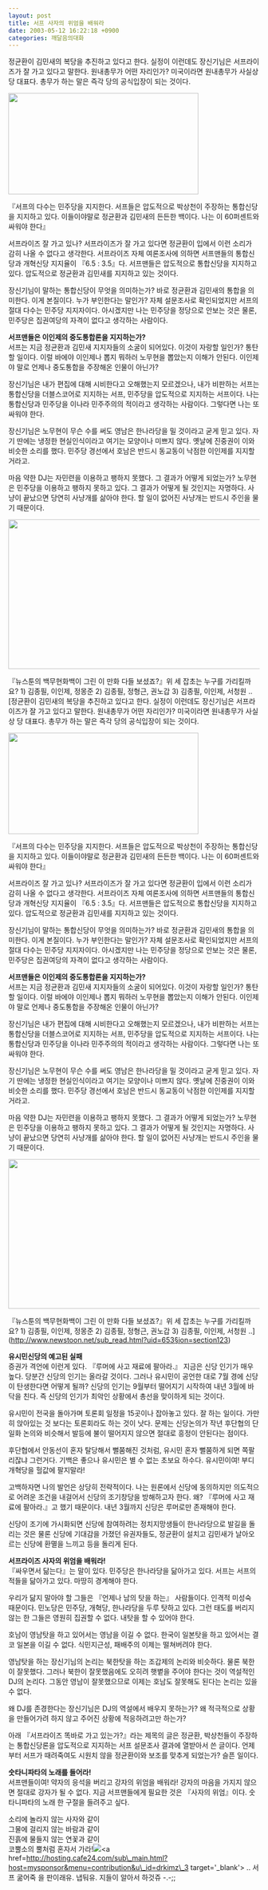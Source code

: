 ```yaml
---
layout: post
title: 서프 사자의 위엄을 배워라
date: 2003-05-12 16:22:18 +0900
categories: 깨달음의대화
---
```

정균환이 김민새의 복당을 추진하고 있다고 한다. 실정이 이런데도 장신기님은 서프라이즈가 잘 가고 있다고 말한다. 원내총무가 어떤 자리인가? 미국이라면 원내총무가 사실상 당 대표다. 총무가 하는 말은 즉각 당의 공식입장이 되는 것이다. 

<img src="http://drkimz.com/technote/board/private/upimg/1052717040.JPG" width="381" height="203" border="0" />

『서프의 다수는 민주당을 지지한다. 서프들은 압도적으로 박상천이 주장하는 통합신당을 지지하고 있다. 이들이야말로 정균환과 김민새의 든든한 백이다. 나는 이 60퍼센트와 싸워야 한다』

서프라이즈 잘 가고 있나? 서프라이즈가 잘 가고 있다면 정균환이 입에서 이런 소리가 감히 나올 수 없다고 생각한다. 서프라이즈 자체 여론조사에 의하면 서프맨들의 통합신당과 개혁신당 지지율이 『6.5 : 3.5』다. 서프맨들은 압도적으로 통합신당을 지지하고 있다. 압도적으로 정균환과 김민새를 지지하고 있는 것이다. 

장신기님이 말하는 통합신당이 무엇을 의미하는가? 바로 정균환과 김민새의 통합을 의미한다. 이게 본질이다. 누가 부인한다는 말인가? 자체 설문조사로 확인되었지만 서프의 절대 다수는 민주당 지지자이다. 아시겠지만 나는 민주당을 정당으로 안보는 것은 물론, 민주당은 집권여당의 자격이 없다고 생각하는 사람이다. 

**서프맨들은 이인제의 중도통합론을 지지하는가?**  
서프는 지금 정균환과 김민새 지지자들의 소굴이 되어있다. 이것이 자랑할 일인가? 통탄할 일이다. 이럴 바에야 이인제나 뽑지 뭐하러 노무현을 뽑았는지 이해가 안된다. 이인제야 말로 언제나 중도통합을 주장해온 인물이 아닌가?

장신기님은 내가 편집에 대해 시비한다고 오해했는지 모르겠으나, 내가 비판하는 서프는 통합신당을 더블스코어로 지지하는 서프, 민주당을 압도적으로 지지하는 서프이다. 나는 통합신당과 민주당을 이나라 민주주의의 적이라고 생각하는 사람이다. 그렇다면 나는 또 싸워야 한다. 

장신기님은 노무현이 무슨 수를 써도 영남은 한나라당을 밀 것이라고 굳게 믿고 있다. 자기 딴에는 냉정한 현실인식이라고 여기는 모양이나 미쁘지 않다. 옛날에 진중권이 이와 비슷한 소리를 했다. 민주당 경선에서 호남은 반드시 동교동이 낙점한 이인제를 지지할 거라고. 

마음 약한 DJ는 자민련을 이용하고 팽하지 못했다. 그 결과가 어떻게 되었는가? 노무현은 민주당을 이용하고 팽하지 못하고 있다. 그 결과가 어떻게 될 것인지는 자명하다. 사냥이 끝났으면 당연히 사냥개를 삶아야 한다. 할 일이 없어진 사냥개는 반드시 주인을 물기 때문이다.

<img src="http://drkimz.com/technote/board/private/upimg/1052714284.JPG" width="510" height="300" border="0" />

『뉴스툰의 백무현화백이 그린 이 만화 다들 보셨죠?』위 세 잡초는 누구를 가리킬까요? 1) 김종필, 이인제, 정몽준 2) 김종필, 정형근, 권노갑 3) 김종필, 이인제, 서청원 ..[정균환이 김민새의 복당을 추진하고 있다고 한다. 실정이 이런데도 장신기님은 서프라이즈가 잘 가고 있다고 말한다. 원내총무가 어떤 자리인가? 미국이라면 원내총무가 사실상 당 대표다. 총무가 하는 말은 즉각 당의 공식입장이 되는 것이다. 

<img src="http://drkimz.com/technote/board/private/upimg/1052717040.JPG" width="381" height="203" border="0" />

『서프의 다수는 민주당을 지지한다. 서프들은 압도적으로 박상천이 주장하는 통합신당을 지지하고 있다. 이들이야말로 정균환과 김민새의 든든한 백이다. 나는 이 60퍼센트와 싸워야 한다』

서프라이즈 잘 가고 있나? 서프라이즈가 잘 가고 있다면 정균환이 입에서 이런 소리가 감히 나올 수 없다고 생각한다. 서프라이즈 자체 여론조사에 의하면 서프맨들의 통합신당과 개혁신당 지지율이 『6.5 : 3.5』다. 서프맨들은 압도적으로 통합신당을 지지하고 있다. 압도적으로 정균환과 김민새를 지지하고 있는 것이다. 

장신기님이 말하는 통합신당이 무엇을 의미하는가? 바로 정균환과 김민새의 통합을 의미한다. 이게 본질이다. 누가 부인한다는 말인가? 자체 설문조사로 확인되었지만 서프의 절대 다수는 민주당 지지자이다. 아시겠지만 나는 민주당을 정당으로 안보는 것은 물론, 민주당은 집권여당의 자격이 없다고 생각하는 사람이다. 

**서프맨들은 이인제의 중도통합론을 지지하는가?**  
서프는 지금 정균환과 김민새 지지자들의 소굴이 되어있다. 이것이 자랑할 일인가? 통탄할 일이다. 이럴 바에야 이인제나 뽑지 뭐하러 노무현을 뽑았는지 이해가 안된다. 이인제야 말로 언제나 중도통합을 주장해온 인물이 아닌가?

장신기님은 내가 편집에 대해 시비한다고 오해했는지 모르겠으나, 내가 비판하는 서프는 통합신당을 더블스코어로 지지하는 서프, 민주당을 압도적으로 지지하는 서프이다. 나는 통합신당과 민주당을 이나라 민주주의의 적이라고 생각하는 사람이다. 그렇다면 나는 또 싸워야 한다. 

장신기님은 노무현이 무슨 수를 써도 영남은 한나라당을 밀 것이라고 굳게 믿고 있다. 자기 딴에는 냉정한 현실인식이라고 여기는 모양이나 미쁘지 않다. 옛날에 진중권이 이와 비슷한 소리를 했다. 민주당 경선에서 호남은 반드시 동교동이 낙점한 이인제를 지지할 거라고. 

마음 약한 DJ는 자민련을 이용하고 팽하지 못했다. 그 결과가 어떻게 되었는가? 노무현은 민주당을 이용하고 팽하지 못하고 있다. 그 결과가 어떻게 될 것인지는 자명하다. 사냥이 끝났으면 당연히 사냥개를 삶아야 한다. 할 일이 없어진 사냥개는 반드시 주인을 물기 때문이다.

<img src="http://drkimz.com/technote/board/private/upimg/1052714284.JPG" width="510" height="300" border="0" />

『뉴스툰의 백무현화백이 그린 이 만화 다들 보셨죠?』위 세 잡초는 누구를 가리킬까요? 1) 김종필, 이인제, 정몽준 2) 김종필, 정형근, 권노갑 3) 김종필, 이인제, 서청원 ..](http://www.newstoon.net/sub_read.html?uid=653§ion=section123) 

**유시민신당의 예고된 실패**  
증권가 격언에 이런게 있다. 『루머에 사고 재료에 팔아라.』 지금은 신당 인기가 매우 높다. 당분간 신당의 인기는 올라갈 것이다. 그러나 유시민이 공언한 대로 7월 경에 신당이 탄생한다면 어떻게 될까? 신당의 인기는 9월부터 떨어지기 시작하여 내년 3월에 바닥을 친다. 즉 신당의 인기가 최악인 상황에서 총선을 맞이하게 되는 것이다. 

유시민이 전국을 돌아가며 토론회 일정을 15곳이나 잡아놓고 있다. 잘 하는 일이다. 가만히 앉아있는 것 보다는 토론회라도 하는 것이 낫다. 문제는 신당논의가 작년 후단협의 단일화 논의와 비슷해서 발등에 불이 떨어지지 않으면 절대로 흥정이 안된다는 점이다. 

후단협에서 안동선이 혼자 탈당해서 뻘쭘해진 것처럼, 유시민 혼자 뻘쭘하게 되면 쪽팔리잖냐 그런거다. 기백은 좋으나 유시민은 별 수 없는 초보요 하수다. 유시민이여! 부디 개혁당을 헐값에 팔지말라!

고백하자면 나의 발언은 상당히 전략적이다. 나는 원론에서 신당에 동의하지만 의도적으로 어려운 조건을 내걸어서 신당의 조기창당을 방해하고자 한다. 왜? 『루머에 사고 재료에 팔아라.』고 했기 때문이다. 내년 3월까지 신당은 루머로만 존재해야 한다.

신당이 조기에 가시화되면 신당에 참여하려는 정치지망생들이 한나라당으로 발길을 돌리는 것은 물론 신당에 기대감을 가졌던 유권자들도, 정균환이 설치고 김민새가 날아오르는 신당에 환멸을 느끼고 등을 돌리게 된다. 

**서프라이즈 사자의 위엄을 배워라!**  
『싸우면서 닮는다』는 말이 있다. 민주당은 한나라당을 닮아가고 있다. 서프는 서프의 적들을 닮아가고 있다. 마땅히 경계해야 한다. 

우리가 닮지 말아야 할 그들은 『언제나 남의 탓을 하는』 사람들이다. 인격적 미성숙 때문이다. 민노당은 민주당, 개혁당, 한나라당을 두루 탓하고 있다. 그런 태도를 버리지 않는 한 그들은 영원히 집권할 수 없다. 내탓을 할 수 있어야 한다. 

호남이 영남탓을 하고 있어서는 영남을 이길 수 없다. 한국이 일본탓을 하고 있어서는 결코 일본을 이길 수 없다. 식민지근성, 패배주의 이제는 떨쳐버려야 한다. 

영남탓을 하는 장신기님의 논리는 북한탓을 하는 조갑제의 논리와 비슷하다. 물론 북한이 잘못했다. 그러나 북한이 잘못했음에도 오히려 햇볕을 주어야 한다는 것이 역설적인 DJ의 논리다. 그동안 영남이 잘못했으므로 이제는 호남도 잘못해도 된다는 논리는 있을 수 없다. 

왜 DJ를 존경한다는 장신기님은 DJ의 역설에서 배우지 못하는가? 왜 적극적으로 상황을 만들어가려 하지 않고 주어진 상황에 적응하려고만 하는가? 

아래 『서프라이즈 똑바로 가고 있는가?』라는 제목의 글은 정균환, 박상천들이 주장하는 통합신당론을 압도적으로 지지하는 서프 설문조사 결과에 열받아서 쓴 글이다. 언제부터 서프가 때려죽여도 시원치 않을 정균환이와 보조를 맞추게 되었는가? 슬픈 일이다. 

**숫타니파타의 노래를 들어라!**  
서프맨들이여! 약자의 응석을 버리고 강자의 위엄을 배워라! 강자의 마음을 가지지 않으면 절대로 강자가 될 수 없다. 지금 서프맨들에게 필요한 것은 『사자의 위엄』이다. 숫타니파타의 노래 한 구절을 들려주고 싶다. 

소리에 놀라지 않는 사자와 같이  
그물에 걸리지 않는 바람과 같이  
진흙에 물들지 않는 연꽃과 같이  
코뿔소의 뿔처럼 혼자서 가라!<img src=http://drkimz.com/technote/board/private/upimg/1051688224.GIF><a href=http://hosting.cafe24.com/sub\_main.html?host=mysponsor&menu=contribution&u\_id=drkimz\_3 target='\_blank'> .. 서프 굶어죽 을 판이래유. 냅둬유. 지들이 알아서 하것쥬 -.-;;</a>